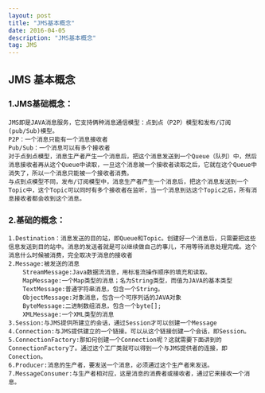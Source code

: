 ```yaml
---
layout: post
title: "JMS基本概念"
date: 2016-04-05
description: "JMS基本概念"
tag: JMS 
---   
```



## JMS 基本概念
### 1.JMS基础概念： 
    JMS即是JAVA消息服务，它支持俩种消息通信模型：点到点（P2P）模型和发布/订阅(pub/Sub)模型。 
    P2P：一个消息只能有一个消息接收者 
    Pub/Sub：一个消息可以有多个接收者 
    对于点到点模型，消息生产者产生一个消息后，把这个消息发送到一个Queue（队列）中，然后消息接收者再从这个Queue中读取，一旦这个消息被一个接收者读取之后，它就在这个Queue中消失了，所以一个消息只能被一个接收者消费。 
    与点到点模型不同，发布/订阅模型中，消息生产者产生一个消息后，把这个消息发送到一个Topic中，这个Topic可以同时有多个接收者在监听，当一个消息到达这个Topic之后，所有消息接收者都会收到这个消息。 

### 2.基础的概念： 
    1.Destination：消息发送的目的站，即Queue和Topic。创建好一个消息后，只需要把这些信息发送到目的站中。消息的发送者就是可以继续做自己的事儿，不用等待消息处理完成。这个消息什么时候被消费，完全取决于消息的接收者 
    2.Message:被发送的消息 
        StreamMessage:Java数据流消息，用标准流操作顺序的填充和读取。 
        MapMessage:一个Map类型的消息；名为String类型，而值为JAVA的基本类型 
        TextMessage:普通字符串消息，包含一个String。 
        ObjectMessage:对象消息，包含一个可序列话的JAVA对象 
        ByteMessage:二进制数组消息，包含一个byte[]; 
        XMLMessage:一个XML类型的消息 
    3.Session:与JMS提供所建立的会话，通过Session才可以创建一个Message 
    4.Connection:与JMS提供建立的一个链接。可以从这个链接创建一个会话，即Session。 
    5.ConnectionFactory:那如何创建一个Connection呢？这就需要下面讲到的ConnectionFactory了。通过这个工厂类就可以得到一个与JMS提供者的连接，即Conection。 
    6.Producer:消息的生产者，要发送一个消息，必须通过这个生产者来发送。 
    7.MessageConsumer:与生产者相对应，这是消息的消费者或接收者，通过它来接收一个消息。